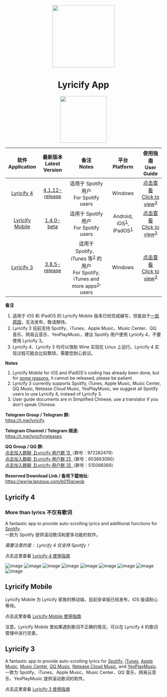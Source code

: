 <div align="center">

<img src="image/../images/lyricify_icon.png" width="200"/>

# Lyricify App

<a href="https://apps.microsoft.com/store/detail/9P4WB75RHWCH?launch=true&mode=full">
	<img src="https://get.microsoft.com/images/en-US%20dark.svg" style="width: 150px;"/>
</a>

</div>


| 软件</br>Application | 最新版本</br>Latest Version | 备注</br>Notes | 平台</br>Platform | 使用指南</br>User Guide |
| :-: | :-: | :-: | :-: | :-: |
| [Lyricify 4](https://github.com/WXRIW/Lyricify-App#lyricify-4) | [4.1.12-release](https://github.com/WXRIW/Lyricify-App/releases/tag/v4.1.12) | 适用于 Spotify 用户</br>For Spotify users | Windows | [点击查看</br>Click to view](/docs/Lyricify%204/README.md)<sup><a href="#ref3_en">3</a></sup> |
| [Lyricify Mobile](https://github.com/WXRIW/Lyricify-App#lyricify-mobile) | [1.4.0-beta](https://github.com/WXRIW/Lyricify-App/releases/tag/mobile-v1.4.0) | 适用于 Spotify 用户</br>For Spotify users | Android, iOS<sup><a href="#ref1">1</a></sup>, iPadOS<sup><a href="#ref1">1</a></sup> | [点击查看</br>Click to view](/docs/Lyricify%20Mobile/README.md)<sup><a href="#ref3_en">3</a></sup> |
| [Lyricify 3](https://github.com/WXRIW/Lyricify-App#lyricify-3) | [3.8.5-release](https://github.com/WXRIW/Lyricify-App/releases/tag/v3.8.5) | 适用于 Spotify、iTunes 等<sup><a href="#ref2">2</a></sup> 的用户</br>For Spotify, iTunes and more apps<sup><a href="#ref2_en">2</a></sup>' users | Windows | [点击查看</br>Click to view](/docs/Lyricify%203/README.md)<sup><a href="#ref3_en">3</a></sup> |

**备注**  
1. <span id="ref1">适用于 iOS 和 iPadOS 的 Lyricify Mobile 版本已经完成编写，但是由于[一些原因](https://github.com/WXRIW/Lyricify-App/blob/main/docs/Lyricify%20Mobile/README.md#ios-%E7%89%88%E4%BB%80%E4%B9%88%E6%97%B6%E5%80%99%E8%83%BD%E6%9D%A5)，无法发布，敬请期待。</span>  
2. <span id="ref2">Lyricify 3 目前支持 Spotify、iTunes、Apple Music、Music Center、QQ 音乐、网易云音乐、YesPlayMusic，建议 Spotify 用户使用 Lyricify 4，不要使用 Lyricify 3。</span>  
3. <span id="ref3">Lyricify 4、Lyricify 3 均可以借助 Wine 实现在 Linux 上运行。Lyricify 4 实现过程可能会比较繁琐，需要您耐心尝试。</span>  

**Notes**  
1. <span id="ref1_en">Lyricify Mobile for iOS and iPadOS's coding has already been done, but for [some reasons](https://github.com/WXRIW/Lyricify-App/blob/main/docs/Lyricify%20Mobile/README.md#ios-%E7%89%88%E4%BB%80%E4%B9%88%E6%97%B6%E5%80%99%E8%83%BD%E6%9D%A5), it cannot be released, please be patient.</span>  
2. <span id="ref2_en">Lyricify 3 currently supports Spotify, iTunes, Apple Music, Music Center, QQ Music, Netease Cloud Music, YesPlayMusic, we suggest all Spotify users to use Lyricify 4, instead of Lyricify 3.</span>  
3. <span id="ref3_en">User guide documents are in Simplified Chinese, use a translator if you don't speak Chinese.</span>  

**Telegram Group / Telegram 群:**  
https://t.me/lyricify

**Telegram Channel / Telegram 频道:**  
https://t.me/lyricifyreleases

**QQ Group / QQ 群:**  
[点击加入群聊【Lyricify 用户群 1】](https://jq.qq.com/?_wv=1027&k=hZG8VRV4)（群号：972282479）  
[点击加入群聊【Lyricify 用户群 2】](https://jq.qq.com/?_wv=1027&k=l0Sy2aGi)（群号：653663090）  
[点击加入群聊【Lyricify 用户群 3】](https://jq.qq.com/?_wv=1027&k=nUr4jHVU)（群号：515098369）  

**Reserved Download Link / 备用下载地址:**  
https://wxriw.lanzoux.com/b015qcwob

## Lyricify 4
<h3>More than lyrics 不仅有歌词</h3>  

A fantastic app to provide auto-scrolling lyrics and additional functions for [Spotify](https://www.spotify.com).  
一款为 Spotify 提供滚动歌词和更多功能的软件。

*需要注意的是： Lyricify 4 仅支持 Spotify！*  

点击这里查看 [Lyricify 4 使用指南](/docs/Lyricify%204/README.md)  

![image](images/readme/func-lyrics-display.png)
![image](images/readme/func-lyrics-am-duet.png)
![image](images/readme/func-lyrics-dynamic-lyrics-island.png)
![image](images/readme/func-lyrics-desktop.png)
![image](images/readme/func-lyrics-vertical.png)
![image](images/readme/func-lyrics-fulscreen.png)
![image](images/readme/func-lyrics-mobile-ui.png)
![image](images/readme/func-lyrics-am-highlight.png)
![image](images/readme/func-lyrics-am-multiline.png)

## Lyricify Mobile
Lyricify Mobile 为 Lyricify 家族的移动端，目前安卓版已经发布，iOS 版请耐心等待。  

点击这里查看 [Lyricify Mobile 使用指南](/docs/Lyricify%20Mobile/README.md)  
  
注意，Lyricify Mobile 里如果遇到歌词不正确的情况，可以在 Lyricify 4 的歌词管理中进行完善。  

## Lyricify 3
A fantastic app to provide auto-scrolling lyrics for [Spotify](https://www.spotify.com), [iTunes](https://music.apple.com), [Apple Music](https://music.apple.com), [Music Center](https://www.sony.com/electronics/support/articles/MC4PC020001), [QQ Music](https://y.qq.com), [Netease Cloud Music](https://music.163.com), and [YesPlayMusic](https://github.com/qier222/YesPlayMusic).  
一款为 Spotify、iTunes、Apple Music、Music Center、QQ 音乐、网易云音乐、YesPlayMusic 提供滚动歌词的软件。

点击这里查看 [Lyricify 3 使用指南](/docs/Lyricify%203/README.md)  
